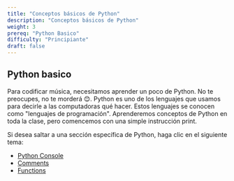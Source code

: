```yaml
---
title: "Conceptos básicos de Python"
description: "Conceptos básicos de Python"
weight: 3
prereq: "Python Basico"
difficulty: "Principiante"
draft: false
---
```

## Python basico

Para codificar música, necesitamos aprender un poco de Python. No te preocupes, no te morderá 😊. Python es uno de los lenguajes que usamos para decirle a las computadoras qué hacer. Estos lenguajes se conocen como "lenguajes de programación". Aprenderemos conceptos de Python en toda la clase, pero comencemos con una simple instrucción print. 

Si desea saltar a una sección específica de Python, haga clic en el siguiente tema:

- <a href="../../python-basics/python-console" target="_blank">Python Console</a>
- <a href="../../python-basics/comments" target="_blank">Comments</a>
- <a href="../../python-basics/functions" target="_blank">Functions</a>